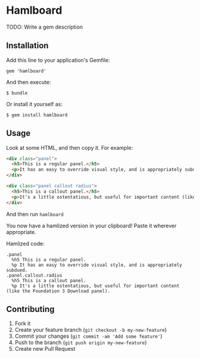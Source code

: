 # Hamlboard

TODO: Write a gem description

## Installation

Add this line to your application's Gemfile:

    gem 'hamlboard'

And then execute:

    $ bundle

Or install it yourself as:

    $ gem install hamlboard

## Usage

Look at some HTML, and then copy it. For example:

```html
<div class="panel">
  <h5>This is a regular panel.</h5>
  <p>It has an easy to override visual style, and is appropriately subdued.</p>
</div>

<div class="panel callout radius">
  <h5>This is a callout panel.</h5>
  <p>It's a little ostentatious, but useful for important content (like the Foundation 3 Download panel).</p>
</div>
```

And then run `hamlboard` 

You now have a hamlized version in your clipboard! Paste it wherever
appropriate.

Hamlized code:

```haml
.panel
  %h5 This is a regular panel.
  %p It has an easy to override visual style, and is appropriately subdued.
.panel.callout.radius
  %h5 This is a callout panel.
  %p It's a little ostentatious, but useful for important content (like the Foundation 3 Download panel).
```

## Contributing

1. Fork it
2. Create your feature branch (`git checkout -b my-new-feature`)
3. Commit your changes (`git commit -am 'Add some feature'`)
4. Push to the branch (`git push origin my-new-feature`)
5. Create new Pull Request
